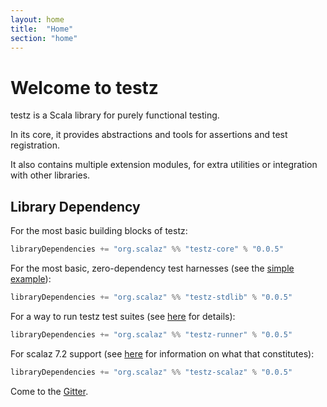```yaml
---
layout: home
title:  "Home"
section: "home"
---
```


Welcome to testz
================

testz is a Scala library for purely functional testing.

In its core, it provides abstractions and tools for assertions and test registration.

It also contains multiple extension modules, for extra utilities or integration with
other libraries.

Library Dependency
------------------

For the most basic building blocks of testz:

```scala
libraryDependencies += "org.scalaz" %% "testz-core" % "0.0.5"
```

For the most basic, zero-dependency test harnesses
(see the [simple example](./docs/01-first-example.html)):

```scala
libraryDependencies += "org.scalaz" %% "testz-stdlib" % "0.0.5"
```

For a way to run testz test suites
(see [here](./docs/07-runner.html) for details):

```scala
libraryDependencies += "org.scalaz" %% "testz-runner" % "0.0.5"
```

For scalaz 7.2 support (see [here](./docs/04-scalaz.html) for information on what that constitutes):

```scala
libraryDependencies += "org.scalaz" %% "testz-scalaz" % "0.0.5"
```

Come to the [Gitter](https://gitter.im/scalaz/testz).
